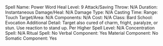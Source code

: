 
Spell Name: Power Word Heal
Level: 9
Attack/Saving Throw: N/A
Duration: Instantaneous
Damage/Heal: N/A
Damage Type: N/A
Casting Time: 
Range: Touch
Target/Area: N/A
Components: N/A
Cost: N/A
Class: Bard
School: Evocation
Additional Detail: Target also cured of charm, fright, paralyze, or stun. Use reaction to stand up.
Per Higher Spell Level: N/A
Concentration Spell: N/A
Ritual Spell: No
Verbal Component: Yes
Material Component: No
Somatic Component: Yes
